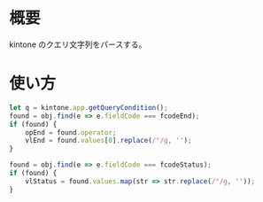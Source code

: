# 概要
kintone のクエリ文字列をパースする。

# 使い方

```js
let q = kintone.app.getQueryCondition();
found = obj.find(e => e.fieldCode === fcodeEnd);
if (found) {
	opEnd = found.operator;
	vlEnd = found.values[0].replace(/"/g, '');
}
```

```js
found = obj.find(e => e.fieldCode === fcodeStatus);
if (found) {
	vlStatus = found.values.map(str => str.replace(/"/g, ''));
}
```
